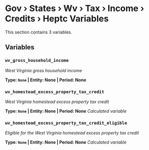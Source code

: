 # Gov › States › Wv › Tax › Income › Credits › Heptc Variables

This section contains 3 variables.

## Variables

### `wv_gross_household_income`
*West Virginia gross household income*

**Type: `None` | Entity: None | Period: None**

### `wv_homestead_excess_property_tax_credit`
*West Virginia homestead excess property tax credit*

**Type: `None` | Entity: None | Period: None**
*Calculated variable*

### `wv_homestead_excess_property_tax_credit_eligible`
*Eligible for the West Virginia homestead excess property tax credit*

**Type: `None` | Entity: None | Period: None**
*Calculated variable*
